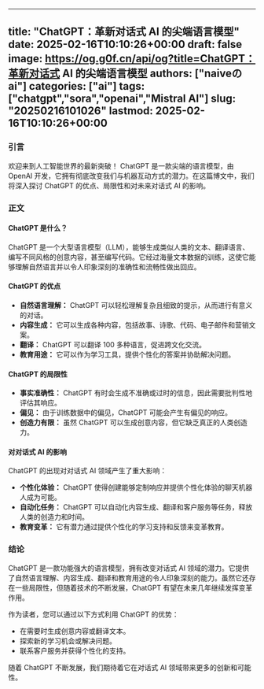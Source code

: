 
---
title: "ChatGPT：革新对话式 AI 的尖端语言模型"
date: 2025-02-16T10:10:26+00:00
draft: false
image: https://og.g0f.cn/api/og?title=ChatGPT：革新对话式 AI 的尖端语言模型
authors: ["naiveのai"]
categories: ["ai"]
tags: ["chatgpt","sora","openai","Mistral AI"]
slug: "20250216101026"
lastmod: 2025-02-16T10:10:26+00:00
---
### 引言

欢迎来到人工智能世界的最新突破！ ChatGPT 是一款尖端的语言模型，由 OpenAI 开发，它拥有彻底改变我们与机器互动方式的潜力。在这篇博文中，我们将深入探讨 ChatGPT 的优点、局限性和对未来对话式 AI 的影响。

### 正文

#### ChatGPT 是什么？

ChatGPT 是一个大型语言模型（LLM），能够生成类似人类的文本、翻译语言、编写不同风格的创意内容，甚至编写代码。它经过海量文本数据的训练，这使它能够理解自然语言并以令人印象深刻的准确性和流畅性做出回应。

#### ChatGPT 的优点

* **自然语言理解：** ChatGPT 可以轻松理解复杂且细致的提示，从而进行有意义的对话。
* **内容生成：** 它可以生成各种内容，包括故事、诗歌、代码、电子邮件和营销文案。
* **翻译：** ChatGPT 可以翻译 100 多种语言，促进跨文化交流。
* **教育用途：** 它可以作为学习工具，提供个性化的答案并协助解决问题。

#### ChatGPT 的局限性

* **事实准确性：** ChatGPT 有时会生成不准确或过时的信息，因此需要批判性地评估其响应。
* **偏见：** 由于训练数据中的偏见，ChatGPT 可能会产生有偏见的响应。
* **创造力有限：** 虽然 ChatGPT 可以生成创意内容，但它缺乏真正的人类创造力。

#### 对对话式 AI 的影响

ChatGPT 的出现对对话式 AI 领域产生了重大影响：

* **个性化体验：** ChatGPT 使得创建能够定制响应并提供个性化体验的聊天机器人成为可能。
* **自动化任务：** ChatGPT 可以自动化内容生成、翻译和客户服务等任务，释放人类的创造力和时间。
* **教育变革：** 它有潜力通过提供个性化的学习支持和反馈来变革教育。

### 结论

ChatGPT 是一款功能强大的语言模型，拥有改变对话式 AI 领域的潜力。它提供了自然语言理解、内容生成、翻译和教育用途的令人印象深刻的能力。虽然它还存在一些局限性，但随着技术的不断发展，ChatGPT 有望在未来几年继续发挥变革作用。

作为读者，您可以通过以下方式利用 ChatGPT 的优势：

* 在需要时生成创意内容或翻译文本。
* 探索新的学习机会或解决问题。
* 联系客户服务并获得个性化的支持。

随着 ChatGPT 不断发展，我们期待着它在对话式 AI 领域带来更多的创新和可能性。
